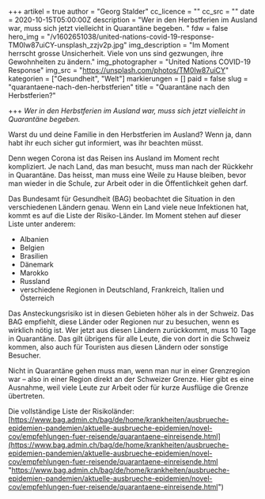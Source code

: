 +++
artikel = true
author = "Georg Stalder"
cc_licence = ""
cc_src = ""
date = 2020-10-15T05:00:00Z
description = "Wer in den Herbstferien im Ausland war, muss sich jetzt vielleicht in Quarantäne begeben.  "
fdw = false
hero_img = "/v1602651038/united-nations-covid-19-response-TM0Iw87uiCY-unsplash_zzjv2p.jpg"
img_description = "Im Moment herrscht grosse Unsicherheit. Viele von uns sind gezwungen, ihre Gewohnheiten zu ändern."
img_photographer = "United Nations COVID-19 Response"
img_src = "https://unsplash.com/photos/TM0Iw87uiCY"
kategorien = ["Gesundheit", "Welt"]
markierungen = []
paid = false
slug = "quarantaene-nach-den-herbstferien"
title = "Quarantäne nach den Herbstferien?"

+++
_Wer in den Herbstferien im Ausland war, muss sich jetzt vielleicht in Quarantäne begeben._

Warst du und deine Familie in den Herbstferien im Ausland? Wenn ja, dann habt ihr euch sicher gut informiert, was ihr beachten müsst.

Denn wegen Corona ist das Reisen ins Ausland im Moment recht kompliziert. Je nach Land, das man besucht, muss man nach der Rückkehr in Quarantäne. Das heisst, man muss eine Weile zu Hause bleiben, bevor man wieder in die Schule, zur Arbeit oder in die Öffentlichkeit gehen darf.

Das Bundesamt für Gesundheit (BAG) beobachtet die Situation in den verschiedenen Ländern genau. Wenn ein Land viele neue Infektionen hat, kommt es auf die Liste der Risiko-Länder. Im Moment stehen auf dieser Liste unter anderem:

* Albanien
* Belgien
* Brasilien
* Dänemark
* Marokko
* Russland
* verschiedene Regionen in Deutschland, Frankreich, Italien und Österreich  

Das Ansteckungsrisiko ist in diesen Gebieten höher als in der Schweiz. Das BAG empfiehlt, diese Länder oder Regionen nur zu besuchen, wenn es wirklich nötig ist. Wer jetzt aus diesen Ländern zurückkommt, muss 10 Tage in Quarantäne. Das gilt übrigens für alle Leute, die von dort in die Schweiz kommen, also auch für Touristen aus diesen Ländern oder sonstige Besucher.

Nicht in Quarantäne gehen muss man, wenn man nur in einer Grenzregion war – also in einer Region direkt an der Schweizer Grenze. Hier gibt es eine Ausnahme, weil viele Leute zur Arbeit oder für kurze Ausflüge die Grenze übertreten.

  
Die vollständige Liste der Risikoländer: [https://www.bag.admin.ch/bag/de/home/krankheiten/ausbrueche-epidemien-pandemien/aktuelle-ausbrueche-epidemien/novel-cov/empfehlungen-fuer-reisende/quarantaene-einreisende.html](https://www.bag.admin.ch/bag/de/home/krankheiten/ausbrueche-epidemien-pandemien/aktuelle-ausbrueche-epidemien/novel-cov/empfehlungen-fuer-reisende/quarantaene-einreisende.html "https://www.bag.admin.ch/bag/de/home/krankheiten/ausbrueche-epidemien-pandemien/aktuelle-ausbrueche-epidemien/novel-cov/empfehlungen-fuer-reisende/quarantaene-einreisende.html")
